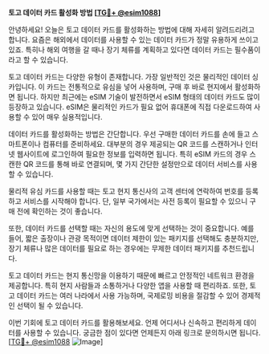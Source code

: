 **토고 데이터 카드 활성화 방법 [[TG💪+ @esim1088](https://t.me/s/esim1088)]**

안녕하세요! 오늘은 토고 데이터 카드를 활성화하는 방법에 대해 자세히 알려드리려고 합니다. 요즘은 해외에서 데이터를 사용할 수 있는 데이터 카드가 정말 유용하게 쓰이고 있죠. 특히나 해외 여행을 갈 때나 장기 체류를 계획하고 있다면 데이터 카드는 필수품이라고 할 수 있습니다.

토고 데이터 카드는 다양한 유형이 존재합니다. 가장 일반적인 것은 물리적인 데이터 싱카입니다. 이 카드는 전통적으로 유심을 넣어 사용하며, 구매 후 바로 현지에서 활성화하면 됩니다. 하지만 최근에는 eSIM 기술이 발전하면서 eSIM 형태의 데이터 카드도 많이 등장하고 있습니다. eSIM은 물리적인 카드가 필요 없어 휴대폰에 직접 다운로드하여 사용할 수 있어 매우 실용적입니다.

데이터 카드를 활성화하는 방법은 간단합니다. 우선 구매한 데이터 카드를 손에 들고 스마트폰이나 컴퓨터를 준비하세요. 대부분의 경우 제공되는 QR 코드를 스캔하거나 인터넷 웹사이트에 로그인하여 필요한 정보를 입력하면 됩니다. 특히 eSIM 카드의 경우 스캔한 QR 코드를 통해 바로 연결되며, 몇 가지 간단한 설정만으로 데이터 서비스를 사용할 수 있습니다.

물리적 유심 카드를 사용할 때는 토고 현지 통신사의 고객 센터에 연락하여 번호를 등록하고 서비스를 시작해야 합니다. 단, 일부 국가에서는 사전 등록이 필요할 수 있으니 구매 전에 확인하는 것이 좋습니다.

또한, 데이터 카드를 선택할 때는 자신의 용도에 맞게 선택하는 것이 중요합니다. 예를 들어, 짧은 출장이나 관광 목적이면 데이터 제한이 있는 패키지를 선택해도 충분하지만, 장기 체류나 많은 데이터를 필요로 하는 경우에는 무제한 데이터 패키지를 추천드립니다.

토고 데이터 카드는 현지 통신망을 이용하기 때문에 빠르고 안정적인 네트워크 환경을 제공합니다. 특히 현지 사람들과 소통하거나 다양한 앱을 사용할 때 편리하죠. 또한, 토고 데이터 카드는 여러 나라에서 사용 가능하며, 국제로밍 비용을 절감할 수 있어 경제적인 선택이 될 수 있습니다.

이번 기회에 토고 데이터 카드를 활용해보세요. 언제 어디서나 신속하고 편리하게 데이터를 사용할 수 있습니다. 궁금한 점이 있다면 언제든지 아래 링크로 문의하시면 됩니다. [[TG💪+ @esim1088](https://t.me/s/esim1088) ![Image](https://i.postimg.cc/Y0z9fWf4/image.png)]